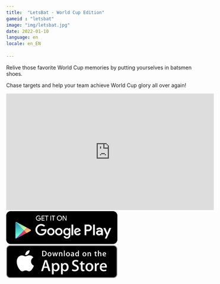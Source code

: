 ```yaml
---
title:  "LetsBat - World Cup Edition"
gameid : "letsbat"
image: "img/letsbat.jpg"
date: 2022-01-10
language: en
locale: en_EN

---
```


Relive those favorite World Cup memories by putting yourselves in batsmen shoes.

Chase targets and help your team achieve World Cup glory all over again!

<div class="video-container">
    <iframe width="560" height="315" src="https://www.youtube.com/embed/iXCkaA6cVVE" frameborder="0"
            allow="autoplay; encrypted-media" allowfullscreen></iframe>
</div>
<div class="download-buttons">
    <a class="playStoreLink" target="_blank"
       href="https://play.google.com/store/apps/details?id=com.rgyani.letsbatwc">
        <img class="playStore" src="img/ui/playstore.png"></a>
    <a class="appStoreLink" target="_blank"
       href="https://apps.apple.com/us/app/letsbat-worldcup-edition/id1344491886">
        <img class="appStore" src="img/ui/appstore.png"></a>
</div>
